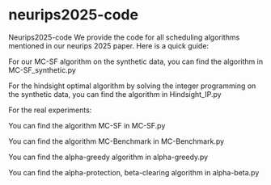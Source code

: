 # neurips2025-code
Neurips2025-code
We provide the code for all scheduling algorithms mentioned in our neurips 2025 paper. Here is a quick guide:

For our MC-SF algorithm on the synthetic data, you can find the algorithm in MC-SF_synthetic.py

For the hindsight optimal algorithm by solving the integer programming on the synthetic data, you can find the algorithm in Hindsight_IP.py

For the real experiments:

You can find the algorithm MC-SF in MC-SF.py

You can find the algorithm MC-Benchmark in MC-Benchmark.py

You can find the alpha-greedy algorithm in alpha-greedy.py

You can find the alpha-protection, beta-clearing algorithm in alpha-beta.py
